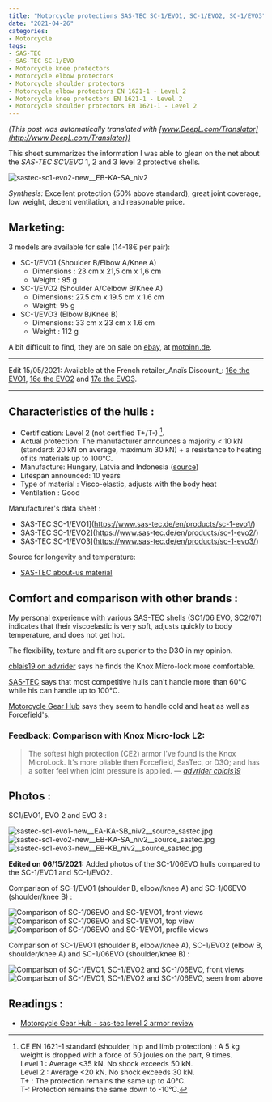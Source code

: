 ```yaml
---
title: "Motorcycle protections SAS-TEC SC-1/EVO1, SC-1/EVO2, SC-1/EVO3"
date: "2021-04-26"
categories:
- Motorcycle
tags: 
- SAS-TEC
- SAS-TEC SC-1/EVO
- Motorcycle knee protectors
- Motorcycle elbow protectors
- Motorcycle shoulder protectors
- Motorcycle elbow protectors EN 1621-1 - Level 2
- Motorcycle knee protectors EN 1621-1 - Level 2
- Motorcycle shoulder protectors EN 1621-1 - Level 2
---
```


_(This post was automatically translated with [www.DeepL.com/Translator](http://www.DeepL.com/Translator))_

This sheet summarizes the information I was able to glean on the net about the _SAS-TEC SC1/EVO_ 1, 2 and 3 level 2 protective shells.

<!--more-->

![sastec-sc1-evo2-new__EB-KA-SA_niv2](sastec-sc1-evo2-new__EB-KA-SA_niv2__source_sastec.jpg)

_Synthesis:_ Excellent protection (50% above standard), great joint coverage, low weight, decent ventilation, and reasonable price.


Marketing:
-------------------

3 models are available for sale (14-18€ per pair):

- SC-1/EVO1 (Shoulder B/Elbow A/Knee A)
    - Dimensions : 23 cm x 21,5 cm x 1,6 cm
    - Weight : 95 g
- SC-1/EVO2 (Shoulder A/Celbow B/Knee A)
    - Dimensions: 27.5 cm x 19.5 cm x 1.6 cm
    - Weight: 95 g
- SC-1/EVO3 (Elbow B/Knee B)
    - Dimensions: 33 cm x 23 cm x 1.6 cm
    - Weight : 112 g

A bit difficult to find, they are on sale on [ebay](https://www.ebay.fr/sch/i.html?_from=R40&_nkw=sas+tec+evo&_sacat=0&LH_PrefLoc=3&_sop=15), at [motoinn.de](https://www.motoin.de/search.php?keywords=evo&manuid%5B%5D=79).

---

Edit 15/05/2021: Available at the French retailer_Anaïs Discount_: [16e the EVO1](https://www.anais-discount.com/protection-sastec-sc1-evo-xml-1158_1182-62281.html), [16e the EVO2](https://www.anais-discount.com/protection-sastec-sc1-evo-xml-1158_1182-62274.html) and [17e the EVO3](https://www.anais-discount.com/protection-sastec-sc1-evo-xml-1158_1182-62273.html).

---


Characteristics of the hulls :
-----------------------------

- Certification: Level 2 (not certified T+/T-) [^1].
- Actual protection: The manufacturer announces a majority < 10 kN (standard: 20 kN on average, maximum 30 kN) + a resistance to heating of its materials up to 100°C.
- Manufacture: Hungary, Latvia and Indonesia ([source](https://www.sas-tec.de/en/2013/02/01/tourenfahrer-2-2013/))
- Lifespan announced: 10 years
- Type of material : Visco-elastic, adjusts with the body heat
- Ventilation : Good


Manufacturer's data sheet :

- SAS-TEC SC-1/EVO1](https://www.sas-tec.de/en/products/sc-1-evo1/)
- SAS-TEC SC-1/EVO2](https://www.sas-tec.de/en/products/sc-1-evo2/)
- SAS-TEC SC-1/EVO3](https://www.sas-tec.de/en/products/sc-1-evo3/)

Source for longevity and temperature:

- [SAS-TEC about-us material](https://www.sas-tec.de/en/about-us/material/)

Comfort and comparison with other brands : 
------------------------------------------------

My personal experience with various SAS-TEC shells (SC1/06 EVO, SC2/07) indicates that their viscoelastic is very soft, adjusts quickly to body temperature, and does not get hot.

The flexibility, texture and fit are superior to the D3O in my opinion.

[cblais19 on advrider](https://advrider.com/f/threads/comfortable-knee-armor.1371777/#post-37833963) says he finds the Knox Micro-lock more comfortable.

[SAS-TEC](https://www.sas-tec.de/en/about-us/material/) says that most competitive hulls can't handle more than 60°C while his can handle up to 100°C.

[Motorcycle Gear Hub](https://www.mcgearhub.com/motorcycle-armor/sas-tec-level-2-armor-review-sc-1-evo-protectors-knees-elbows-shoulders/) says they seem to handle cold and heat as well as Forcefield's.

### Feedback: Comparison with Knox Micro-lock L2:

> The softest high protection (CE2) armor I've found is the Knox MicroLock. It's more pliable then Forcefield, SasTec, or D3O; and has a softer feel when joint pressure is applied. 
> — <cite>[advrider cblais19](https://advrider.com/f/threads/comfortable-knee-armor.1371777/#post-37833963)</cite>

Photos :
--------

SC1/EVO1, EVO 2 and EVO 3 :

![sastec-sc1-evo1-new__EA-KA-SB_niv2__source_sastec.jpg](sastec-sc1-evo1-new__EA-KA-SB_niv2__source_sastec.jpg)
![sastec-sc1-evo2-new__EB-KA-SA_niv2__source_sastec.jpg](sastec-sc1-evo2-new__EB-KA-SA_niv2__source_sastec.jpg)
![sastec-sc1-evo3-new__EB-KB_niv2__source_sastec.jpg](sastec-sc1-evo3-new__EB-KB_niv2__source_sastec.jpg)

**Edited on 06/15/2021:** Added photos of the SC-1/06EVO hulls compared to the SC-1/EVO1 and SC-1/EVO2.

Comparison of SC-1/EVO1 (shoulder B, elbow/knee A) and SC-1/06EVO (shoulder/knee B) :

![Comparison of SC-1/06EVO and SC-1/EVO1, front views](sastec-sc1-06evo-new__EB-KB_niv2_face__vs__sastec-sc1-evo1-new__EA-KA-SB_niv2_face.jpg)
![Comparison of SC-1/06EVO and SC-1/EVO1, top view](sastec-sc1-06evo-new__EB-KB_niv2_haut__vs__sastec-sc1-evo1-new__EA-KA-SB_niv2_haut.jpg)
![Comparison of SC-1/06EVO and SC-1/EVO1, profile views](sastec-sc1-evo1-new__EA-KA-SB_niv2_profil__vs__sastec-sc1-06evo-new__EB-KB_niv2_profil.jpg)

Comparison of SC-1/EVO1 (shoulder B, elbow/knee A), SC-1/EVO2 (elbow B, shoulder/knee A) and SC-1/06EVO (shoulder/knee B) :

![Comparison of SC-1/EVO1, SC-1/EVO2 and SC-1/06EVO, front views](sastec-sc1-evo1-new__EA-KA-SB_niv2_face__vs__sastec-sc1-evo2-new__EB-KA-SA_niv2_face__vs__sastec-sc1-06evo-new__EB-KB_niv2_face.jpg)
![Comparison of SC-1/EVO1, SC-1/EVO2 and SC-1/06EVO, seen from above](sastec-sc1-evo1-new__EA-KA-SB_niv2_haut__vs__sastec-sc1-evo2-new__EB-KA-SA_niv2_haut__vs__sastec-sc1-06evo-new__EB-KB_niv2_haut.jpg)

Readings :
----------

- [Motorcycle Gear Hub - sas-tec level 2 armor review](https://www.mcgearhub.com/motorcycle-armor/sas-tec-level-2-armor-review-sc-1-evo-protectors-knees-elbows-shoulders/)

[^1]: CE EN 1621-1 standard (shoulder, hip and limb protection) : A 5 kg weight is dropped with a force of 50 joules on the part, 9 times.<br />
Level 1 : Average <35 kN. No shock exceeds 50 kN.<br />
Level 2 : Average <20 kN. No shock exceeds 30 kN.<br />
T+ : The protection remains the same up to 40°C.<br />
T-: Protection remains the same down to -10°C.